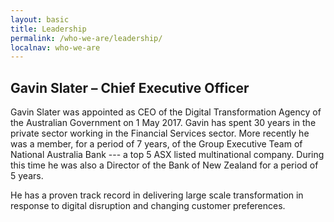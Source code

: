 ```yaml
---
layout: basic
title: Leadership
permalink: /who-we-are/leadership/
localnav: who-we-are
---
```


## Gavin Slater – Chief Executive Officer

Gavin Slater was appointed as CEO of the Digital Transformation Agency of the Australian Government on 1 May 2017. Gavin has spent 30 years in the private sector working in the Financial Services sector. More recently he was a member, for a period of 7 years, of the Group Executive Team of National Australia Bank --- a top 5 ASX listed multinational company. During this time he was also a Director of the Bank of New Zealand for a period of 5 years.

He has a proven track record in delivering large scale transformation in response to digital disruption and changing customer preferences.
